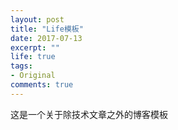 ```yaml
---
layout: post
title: "Life模板"
date: 2017-07-13
excerpt: ""
life: true
tags: 
- Original
comments: true
---
```


这是一个关于除技术文章之外的博客模板

